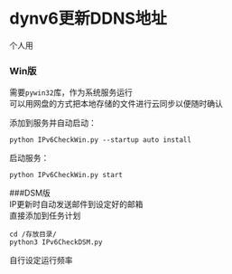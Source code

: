 # dynv6更新DDNS地址  
个人用  
### Win版  
需要`pywin32`库，作为系统服务运行  
可以用网盘的方式把本地存储的文件进行云同步以便随时确认  

添加到服务并自动启动：  
```
python IPv6CheckWin.py --startup auto install
```
启动服务：  
```
python IPv6CheckWin.py start
```

###DSM版  
IP更新时自动发送邮件到设定好的邮箱  
直接添加到任务计划  
```
cd /存放目录/
python3 IPv6CheckDSM.py
```
自行设定运行频率  
